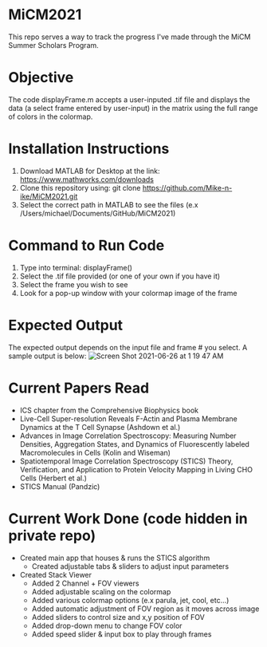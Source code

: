 # MiCM2021

This repo serves a way to track the progress I've made through the MiCM Summer Scholars Program.

# Objective
The code displayFrame.m accepts a user-inputed .tif file and displays the data (a select frame entered by user-input) in the matrix using the full range of colors in the colormap.

# Installation Instructions
1. Download MATLAB for Desktop at the link: https://www.mathworks.com/downloads
2. Clone this repository using: git clone https://github.com/Mike-n-ike/MiCM2021.git
3. Select the correct path in MATLAB to see the files (e.x /Users/michael/Documents/GitHub/MiCM2021)

# Command to Run Code
1. Type into terminal: displayFrame()
2. Select the .tif file provided (or one of your own if you have it)
3. Select the frame you wish to see
4. Look for a pop-up window with your colormap image of the frame

# Expected Output
The expected output depends on the input file and frame # you select. A sample output is below:
![Screen Shot 2021-06-26 at 1 19 47 AM](https://user-images.githubusercontent.com/39393046/123502773-db345380-d61c-11eb-9da8-883530ed1cad.png)

# Current Papers Read
- ICS chapter from the Comprehensive Biophysics book
- Live-Cell Super-resolution Reveals F-Actin and Plasma Membrane Dynamics at the T Cell Synapse (Ashdown et al.)
- Advances in Image Correlation Spectroscopy: Measuring Number Densities, Aggregation States, and Dynamics of Fluorescently labeled Macromolecules in Cells (Kolin and Wiseman)
- Spatiotemporal Image Correlation Spectroscopy (STICS) Theory, Verification, and Application to Protein Velocity Mapping in Living CHO Cells (Herbert et al.)
- STICS Manual (Pandzic)

# Current Work Done (code hidden in private repo)
- Created main app that houses & runs the STICS algorithm
  - Created adjustable tabs & sliders to adjust input parameters
- Created Stack Viewer
  - Added 2 Channel + FOV viewers
  - Added adjustable scaling on the colormap
  - Added various colormap options (e.x parula, jet, cool, etc...)
  - Added automatic adjustment of FOV region as it moves across image
  - Added sliders to control size and x,y position of FOV
  - Added drop-down menu to change FOV color
  - Added speed slider & input box to play through frames
